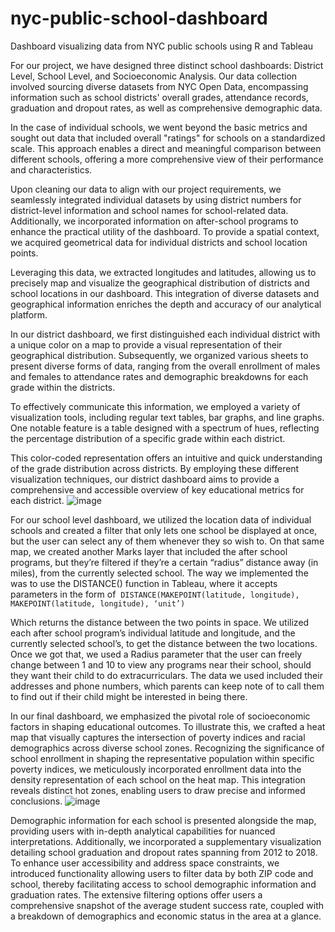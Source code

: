 # nyc-public-school-dashboard
Dashboard visualizing data from NYC public schools using R and Tableau


For our project, we have designed three distinct school dashboards: District Level, School Level, and Socioeconomic Analysis. Our data collection involved sourcing diverse datasets from NYC Open Data, encompassing information such as school districts' overall grades, attendance records, graduation and dropout rates, as well as comprehensive demographic data. 

In the case of individual schools, we went beyond the basic metrics and sought out data that included overall "ratings" for schools on a standardized scale. This approach enables a direct and meaningful comparison between different schools, offering a more comprehensive view of their performance and characteristics.

Upon cleaning our data to align with our project requirements, we seamlessly integrated individual datasets by using district numbers for district-level information and school names for school-related data. Additionally, we incorporated information on after-school programs to enhance the practical utility of the dashboard. To provide a spatial context, we acquired geometrical data for individual districts and school location points. 

Leveraging this data, we extracted longitudes and latitudes, allowing us to precisely map and visualize the geographical distribution of districts and school locations in our dashboard. This integration of diverse datasets and geographical information enriches the depth and accuracy of our analytical platform.

In our district dashboard, we first distinguished each individual district with a unique color on a map to provide a visual representation of their geographical distribution. Subsequently, we organized various sheets to present diverse forms of data, ranging from the overall enrollment of males and females to attendance rates and demographic breakdowns for each grade within the districts. 

To effectively communicate this information, we employed a variety of visualization tools, including regular text tables, bar graphs, and line graphs. One notable feature is a table designed with a spectrum of hues, reflecting the percentage distribution of a specific grade within each district. 

This color-coded representation offers an intuitive and quick understanding of the grade distribution across districts. By employing these different visualization techniques, our district dashboard aims to provide a comprehensive and accessible overview of key educational metrics for each district.
![image](https://github.com/jubuyer/nyc-public-school-dashboard/assets/66185881/58345d07-f4c5-48e2-8b34-50a28f6d80a9)

For our school level dashboard, we utilized the location data of individual schools and created a filter that only lets one school be displayed at once, but the user can select any of them whenever they so wish to. On that same map, we created another Marks layer that included the after school programs, but they’re filtered if they’re a certain “radius” distance away (in miles), from the currently selected school. The way we implemented the was to use the DISTANCE() function in Tableau, where it accepts parameters in the form of 
 `DISTANCE(MAKEPOINT(latitude, longitude), MAKEPOINT(latitude, longitude), ‘unit’)`

Which returns the distance between the two points in space. We utilized each after school program’s individual latitude and longitude, and the currently selected school’s, to get the distance between the two locations. Once we got that, we used a Radius parameter that the user can freely change between 1 and 10 to view any programs near their school, should they want their child to do extracurriculars. The data we used included their addresses and phone numbers, which parents can keep note of to call them to find out if their child might be interested in being there.

In our final dashboard, we emphasized the pivotal role of socioeconomic factors in shaping educational outcomes. To illustrate this, we crafted a heat map that visually captures the intersection of poverty indices and racial demographics across diverse school zones. Recognizing the significance of school enrollment in shaping the representative population within specific poverty indices, we meticulously incorporated enrollment data into the density representation of each school on the heat map. This integration reveals distinct hot zones, enabling users to draw precise and informed conclusions.
![image](https://github.com/jubuyer/nyc-public-school-dashboard/assets/66185881/73c3c9a7-8877-43c6-8c96-8d1571da7797)


Demographic information for each school is presented alongside the map, providing users with in-depth analytical capabilities for nuanced interpretations. Additionally, we incorporated a supplementary visualization detailing school graduation and dropout rates spanning from 2012 to 2018. To enhance user accessibility and address space constraints, we introduced functionality allowing users to filter data by both ZIP code and school, thereby facilitating access to school demographic information and graduation rates. The extensive filtering options offer users a comprehensive snapshot of the average student success rate, coupled with a breakdown of demographics and economic status in the area at a glance.


